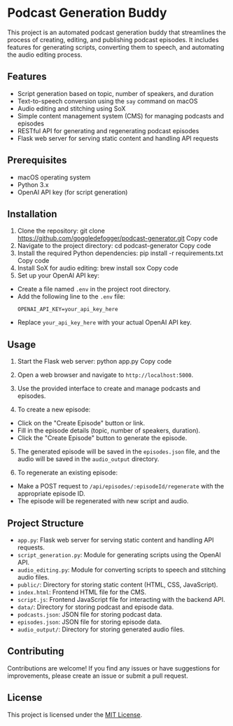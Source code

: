 # Podcast Generation Buddy

This project is an automated podcast generation buddy that streamlines the process of creating, editing, and publishing podcast episodes. It includes features for generating scripts, converting them to speech, and automating the audio editing process.

## Features

- Script generation based on topic, number of speakers, and duration
- Text-to-speech conversion using the `say` command on macOS
- Audio editing and stitching using SoX
- Simple content management system (CMS) for managing podcasts and episodes
- RESTful API for generating and regenerating podcast episodes
- Flask web server for serving static content and handling API requests

## Prerequisites

- macOS operating system
- Python 3.x
- OpenAI API key (for script generation)

## Installation

1. Clone the repository:
git clone https://github.com/goggledefogger/podcast-generator.git
Copy code
2. Navigate to the project directory:
cd podcast-generator
Copy code
3. Install the required Python dependencies:
pip install -r requirements.txt
Copy code
4. Install SoX for audio editing:
brew install sox
Copy code
5. Set up your OpenAI API key:
- Create a file named `.env` in the project root directory.
- Add the following line to the `.env` file:
  ```
  OPENAI_API_KEY=your_api_key_here
  ```
- Replace `your_api_key_here` with your actual OpenAI API key.

## Usage

1. Start the Flask web server:
python app.py
Copy code
2. Open a web browser and navigate to `http://localhost:5000`.

3. Use the provided interface to create and manage podcasts and episodes.

4. To create a new episode:
- Click on the "Create Episode" button or link.
- Fill in the episode details (topic, number of speakers, duration).
- Click the "Create Episode" button to generate the episode.

5. The generated episode will be saved in the `episodes.json` file, and the audio will be saved in the `audio_output` directory.

6. To regenerate an existing episode:
- Make a POST request to `/api/episodes/:episodeId/regenerate` with the appropriate episode ID.
- The episode will be regenerated with new script and audio.

## Project Structure

- `app.py`: Flask web server for serving static content and handling API requests.
- `script_generation.py`: Module for generating scripts using the OpenAI API.
- `audio_editing.py`: Module for converting scripts to speech and stitching audio files.
- `public/`: Directory for storing static content (HTML, CSS, JavaScript).
- `index.html`: Frontend HTML file for the CMS.
- `script.js`: Frontend JavaScript file for interacting with the backend API.
- `data/`: Directory for storing podcast and episode data.
- `podcasts.json`: JSON file for storing podcast data.
- `episodes.json`: JSON file for storing episode data.
- `audio_output/`: Directory for storing generated audio files.

## Contributing

Contributions are welcome! If you find any issues or have suggestions for improvements, please create an issue or submit a pull request.

## License

This project is licensed under the [MIT License](LICENSE).
